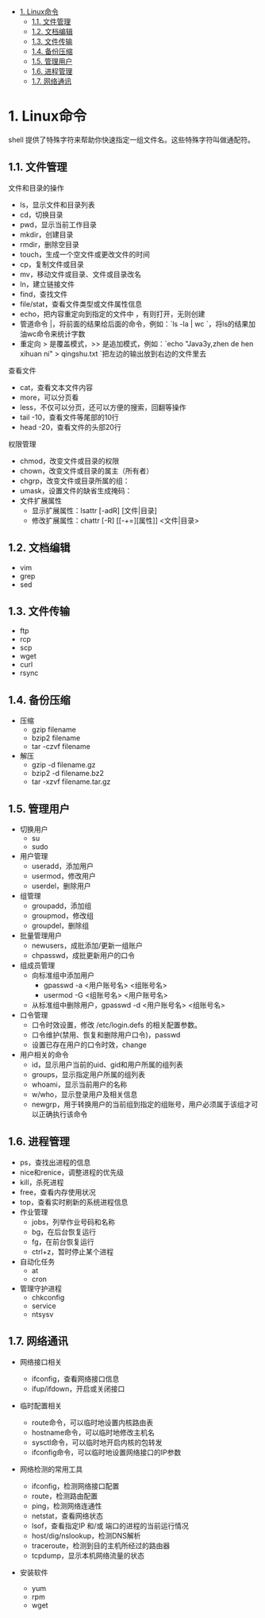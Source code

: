 

<!-- TOC -->

- [1. Linux命令](#1-linux命令)
    - [1.1. 文件管理](#11-文件管理)
    - [1.2. 文档编辑](#12-文档编辑)
    - [1.3. 文件传输](#13-文件传输)
    - [1.4. 备份压缩](#14-备份压缩)
    - [1.5. 管理用户](#15-管理用户)
    - [1.6. 进程管理](#16-进程管理)
    - [1.7. 网络通讯](#17-网络通讯)

<!-- /TOC -->

# 1. Linux命令  


<!-- 
Shell文本处理三剑客：grep、sed、awk 
https://mp.weixin.qq.com/s/2qLACYURVLEvWmobOG36fQ
-->

<!-- 
P47
-->
shell 提供了特殊字符来帮助你快速指定一组文件名。这些特殊字符叫做通配符。  

## 1.1. 文件管理
文件和目录的操作

* ls，显示文件和目录列表  
* cd，切换目录  
* pwd，显示当前工作目录  
* mkdir，创建目录  
* rmdir，删除空目录  
* touch，生成一个空文件或更改文件的时间  
* cp，复制文件或目录  
* mv，移动文件或目录、文件或目录改名  
* ln，建立链接文件  
* find，查找文件  
* file/stat，查看文件类型或文件属性信息  
* echo，把内容重定向到指定的文件中 ，有则打开，无则创建  
* 管道命令 |，将前面的结果给后面的命令，例如：\`ls -la | wc `，将ls的结果加油wc命令来统计字数  
* 重定向 > 是覆盖模式，>> 是追加模式，例如：\`echo "Java3y,zhen de hen xihuan ni" > qingshu.txt `把左边的输出放到右边的文件里去  

查看文件  

* cat，查看文本文件内容  
* more，可以分页看  
* less，不仅可以分页，还可以方便的搜索，回翻等操作  
* tail -10，查看文件等尾部的10行  
* head -20，查看文件的头部20行  

权限管理  

* chmod，改变文件或目录的权限
* chown，改变文件或目录的属主（所有者）
* chgrp，改变文件或目录所属的组：
* umask，设置文件的缺省生成掩码：
* 文件扩展属性
	* 显示扩展属性：lsattr \[-adR] [文件|目录]
	* 修改扩展属性：chattr \[-R] [[-+=][属性]] <文件|目录>

## 1.2. 文档编辑  
* vim
* grep
* sed

## 1.3. 文件传输  

<!--
Linux 上几种常用的文件传输方式 
https://mp.weixin.qq.com/s?__biz=MzU3NTgyODQ1Nw==&mid=2247486417&idx=1&sn=37be3b122f792b313d17cecce3c93291&chksm=fd1c7357ca6bfa415bb0a728986b1e9cc540194d60f95b4c537dd23c92086f4327082649760b&mpshare=1&scene=1&srcid=&sharer_sharetime=1564966405212&sharer_shareid=b256218ead787d58e0b58614a973d00d&key=ecc4386bb884a7b15726e01906103213f69859b70aae98dd60e850fab62274c372e9f641e98e5b558225391ac3a71c7fe63e25bce0cac2c43166b704f6798cf5b611e8b9ff49a69a407482e74b53b4dc&ascene=1&uin=MTE1MTYxNzY2MQ%3D%3D&devicetype=Windows+10&version=62060834&lang=zh_CN&pass_ticket=hJ%2BSizr3tqhAq3hRq1pBmqb7SdoK%2FKh9k69UgvR0%2BAneIZhpFGHVYOqPaiRuo7Bc
-->

* ftp
* rcp
* scp
* wget
* curl
* rsync


## 1.4. 备份压缩  

<!-- 
Linux下查看压缩文件内容的 10 种方法 
https://mp.weixin.qq.com/s?__biz=MzU3NTgyODQ1Nw==&mid=2247487056&idx=2&sn=d84364a84306d9be2473ccd27cad8208&chksm=fd1c76d6ca6bffc03a97141cc39c709aaf96048cca599ec5c159fa7a43a8e356615bafe57897&mpshare=1&scene=1&srcid=&sharer_sharetime=1571788923905&sharer_shareid=b256218ead787d58e0b58614a973d00d&key=f8a21a8df9909cbbfe1a5b69713bb2cf85ccf4e14a2f73ef27c0a6716bbf2d1aa63abe2f93e0426442d17b1f77e1881349fa3e6ce6bb5fc1e5ebbb0d88d0177cfb5d959b0cb36b2b5438bbcfd15d63a6&ascene=1&uin=MTE1MTYxNzY2MQ%3D%3D&devicetype=Windows+10&version=62070152&lang=zh_CN&pass_ticket=1pFLt59KHGlppvK5eZcMMThpSNCZs2HFk1wvvdkIRG%2BugtBpiQp3toK8kWvae6zE
-->

* 压缩	
	* gzip filename
	* bzip2 filename
	* tar -czvf filename
* 解压
	* gzip -d filename.gz
	* bzip2 -d filename.bz2
	* tar -xzvf filename.tar.gz



## 1.5. 管理用户  


* 切换用户
	* su
	* sudo
* 用户管理  
	* useradd，添加用户 
	* usermod，修改用户
	* userdel，删除用户
* 组管理
	* groupadd，添加组
	* groupmod，修改组
	* groupdel，删除组
* 批量管理用户
	* newusers，成批添加/更新一组账户
	* chpasswd，成批更新用户的口令
* 组成员管理
	* 向标准组中添加用户
		* gpasswd -a <用户账号名> <组账号名>
		* usermod -G <组账号名> <用户账号名>
	* 从标准组中删除用户，gpasswd -d <用户账号名> <组账号名>
* 口令管理
	* 口令时效设置，修改 /etc/login.defs 的相关配置参数。
	* 口令维护(禁用、恢复和删除用户口令)，passwd
	* 设置已存在用户的口令时效，change
* 用户相关的命令
	* id，显示用户当前的uid、gid和用户所属的组列表
	* groups，显示指定用户所属的组列表
	* whoami，显示当前用户的名称
	* w/who，显示登录用户及相关信息
	* newgrp，用于转换用户的当前组到指定的组账号，用户必须属于该组才可以正确执行该命令

## 1.6. 进程管理  

* ps，查找出进程的信息
* nice和renice，调整进程的优先级
* kill，杀死进程
* free，查看内存使用状况
* top，查看实时刷新的系统进程信息
* 作业管理  
	* jobs，列举作业号码和名称
	* bg，在后台恢复运行
	* fg，在前台恢复运行
	* ctrl+z，暂时停止某个进程
* 自动化任务  
	* at
	* cron
* 管理守护进程
	* chkconfig
	* service 
	* ntsysv  


## 1.7. 网络通讯  
  
* 网络接口相关
	* ifconfig，查看网络接口信息
	* ifup/ifdown，开启或关闭接口

* 临时配置相关
	* route命令，可以临时地设置内核路由表
	* hostname命令，可以临时地修改主机名
	* sysctl命令，可以临时地开启内核的包转发
	* ifconfig命令，可以临时地设置网络接口的IP参数
* 网络检测的常用工具
	* ifconfig，检测网络接口配置
	* route，检测路由配置
	* ping，检测网络连通性
	* netstat，查看网络状态
	* lsof，查看指定IP 和/或 端口的进程的当前运行情况
	* host/dig/nslookup，检测DNS解析
	* traceroute，检测到目的主机所经过的路由器
	* tcpdump，显示本机网络流量的状态
* 安装软件
	* yum
	* rpm
	* wget


